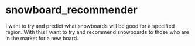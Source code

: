# snowboard_recommender
I want to try and predict what snowboards will be good for a specified region. With this I want to try and recommend snowboards to those who are in the market for a new board.

